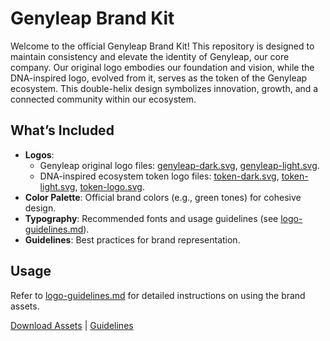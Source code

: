 # Genyleap Brand Kit

Welcome to the official Genyleap Brand Kit! This repository is designed to maintain consistency and elevate the identity of Genyleap, our core company. Our original logo embodies our foundation and vision, while the DNA-inspired logo, evolved from it, serves as the token of the Genyleap ecosystem. This double-helix design symbolizes innovation, growth, and a connected community within our ecosystem.

## What’s Included
- **Logos**: 
  - Genyleap original logo files: [genyleap-dark.svg](https://github.com/genyleap/brand-kit/blob/main/assets/genyleap-dark.svg), [genyleap-light.svg](https://github.com/genyleap/brand-kit/blob/main/assets/genyleap-light.svg).
  - DNA-inspired ecosystem token logo files: [token-dark.svg](https://github.com/genyleap/brand-kit/blob/main/assets/token-dark.svg), [token-light.svg](https://github.com/genyleap/brand-kit/blob/main/assets/token-light.svg), [token-logo.svg](https://github.com/genyleap/brand-kit/blob/main/assets/token-logo.svg).
- **Color Palette**: Official brand colors (e.g., green tones) for cohesive design.
- **Typography**: Recommended fonts and usage guidelines (see [logo-guidelines.md](https://github.com/genyleap/brand-kit/blob/main/logo-guidelines.md)).
- **Guidelines**: Best practices for brand representation.

## Usage
Refer to [logo-guidelines.md](https://github.com/genyleap/brand-kit/blob/main/logo-guidelines.md) for detailed instructions on using the brand assets.

[Download Assets](#assets) | [Guidelines](https://github.com/genyleap/brand-kit/blob/main/logo-guidelines.md)